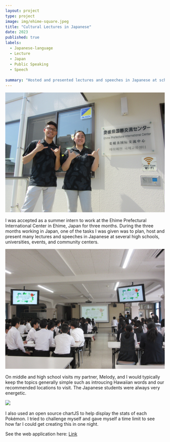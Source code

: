 ```yaml
---
layout: project
type: project
image: img/ehime-square.jpeg
title: "Cultural Lectures in Japanese"
date: 2023
published: true
labels:
  - Japanese-language
  - Lecture
  - Japan
  - Public Speaking
  - Speech

summary: "Hosted and presented lectures and speeches in Japanese at schools and events in Ehime, Japan"
---
```

<div class="text-center p-4">
  <img class="img-thumbnail" src="../img/EPIC.jpeg">
</div>

I was accepted as a summer intern to work at the Ehime Prefectural International Center in Ehime, Japan for three months. During the three months working in Japan, one of the tasks I was given was to plan, host and present many lectures and speeches in Japanese at several high schools, universities, events, and community centers.

<div class="text-center p-4">
  <img class="img-fluid" src="../img/hajime.jpeg">
</div>

On middle and high school visits my partner, Melody, and I would typically keep the topics generally simple such as introucing Hawaiian words and our recommended locations to visit. The Japanese students were always very energetic.

<div class="text-center p-4">
  <img class="img-thumbnail" src="../img/uwajima_hawaii.png">
</div>

I also used an open source chartJS to help display the stats of each Pokémon. I tried to challenge myself and gave myself a time limit to see how far I could get creating this in one night.

See the web application here: [Link](https://marques-pokedex.netlify.app/)


